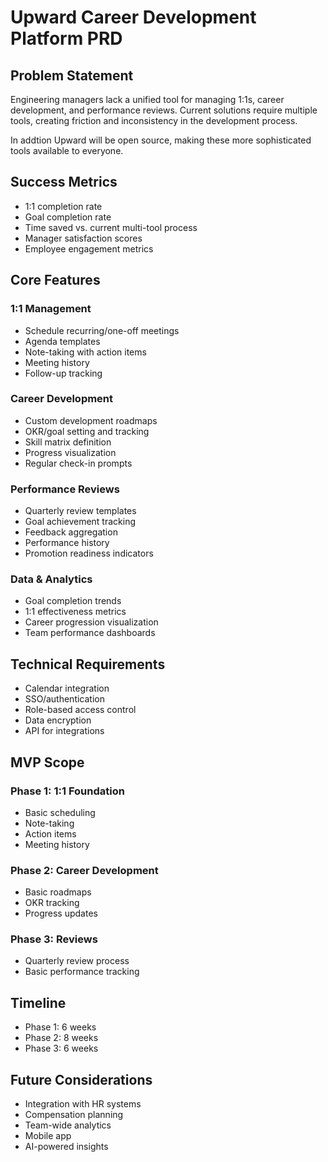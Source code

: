 # Upward Career Development Platform PRD

## Problem Statement
Engineering managers lack a unified tool for managing 1:1s, career development, and performance reviews.
Current solutions require multiple tools, creating friction and inconsistency in the development process.

In addtion Upward will be open source, making these more sophisticated tools available to everyone.

## Success Metrics
- 1:1 completion rate
- Goal completion rate
- Time saved vs. current multi-tool process
- Manager satisfaction scores
- Employee engagement metrics

## Core Features

### 1:1 Management
- Schedule recurring/one-off meetings
- Agenda templates
- Note-taking with action items
- Meeting history
- Follow-up tracking

### Career Development
- Custom development roadmaps
- OKR/goal setting and tracking
- Skill matrix definition
- Progress visualization
- Regular check-in prompts

### Performance Reviews
- Quarterly review templates
- Goal achievement tracking
- Feedback aggregation
- Performance history
- Promotion readiness indicators

### Data & Analytics
- Goal completion trends
- 1:1 effectiveness metrics
- Career progression visualization
- Team performance dashboards

## Technical Requirements
- Calendar integration
- SSO/authentication
- Role-based access control
- Data encryption
- API for integrations

## MVP Scope
### Phase 1: 1:1 Foundation
- Basic scheduling
- Note-taking
- Action items
- Meeting history

### Phase 2: Career Development
- Basic roadmaps
- OKR tracking
- Progress updates

### Phase 3: Reviews
- Quarterly review process
- Basic performance tracking

## Timeline
- Phase 1: 6 weeks
- Phase 2: 8 weeks
- Phase 3: 6 weeks

## Future Considerations
- Integration with HR systems
- Compensation planning
- Team-wide analytics
- Mobile app
- AI-powered insights
